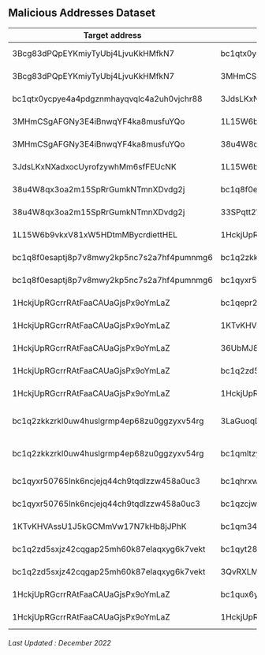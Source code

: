 ## Malicious Addresses Dataset

| Target address                             | receiving address                          | Frequency | Proper_Time              |
| ------------------------------------------ | ------------------------------------------ | ---- | ------------------------ |
| 3Bcg83dPQpEYKmiyTyUbj4LjvuKkHMfkN7         | bc1qtx0ycpye4a4pdgznmhayqvqlc4a2uh0vjchr88 | 1    | Dec 6, 2022 2:03 PM   |
| 3Bcg83dPQpEYKmiyTyUbj4LjvuKkHMfkN7         | 3MHmCSgAFGNy3E4iBnwqYF4ka8musfuYQo         | 1    | Dec 6, 2022 2:03 PM   |
| bc1qtx0ycpye4a4pdgznmhayqvqlc4a2uh0vjchr88 | 3JdsLKxNXadxocUyrofzywhMm6sfFEUcNK         | 2    | Dec 7, 2022 8:42 AM   |
| 3MHmCSgAFGNy3E4iBnwqYF4ka8musfuYQo         | 1L15W6b9vkxV81xW5HDtmMBycrdiettHEL         | 3    | Dec 6, 2022 7:33 PM   |
| 3MHmCSgAFGNy3E4iBnwqYF4ka8musfuYQo         | 38u4W8qx3oa2m15SpRrGumkNTmnXDvdg2j         | 3    | Dec 6, 2022 7:33 PM   |
| 3JdsLKxNXadxocUyrofzywhMm6sfFEUcNK         | 1L15W6b9vkxV81xW5HDtmMBycrdiettHEL         | 4    | Dec 7, 2022 8:48 AM   |
| 38u4W8qx3oa2m15SpRrGumkNTmnXDvdg2j         | bc1q8f0esaptj8p7v8mwy2kp5nc7s2a7hf4pumnmg6 | 5    | Dec 7, 2022 9:12 AM   |
| 38u4W8qx3oa2m15SpRrGumkNTmnXDvdg2j         | 33SPqtt2Wo7UoqajEKobRf2aUBdGcTjxZE         | 5    | Dec 7, 2022 9:12 AM   |
| 1L15W6b9vkxV81xW5HDtmMBycrdiettHEL         | 1HckjUpRGcrrRAtFaaCAUaGjsPx9oYmLaZ         | 6    | Dec 7, 2022 11:51 AM  |
| bc1q8f0esaptj8p7v8mwy2kp5nc7s2a7hf4pumnmg6 | bc1q2zkkzrkl0uw4huslgrmp4ep68zu0ggzyxv54rg | 7    | Dec 7, 2022 7:57 PM   |
| bc1q8f0esaptj8p7v8mwy2kp5nc7s2a7hf4pumnmg6 | bc1qyxr50765lnk6ncjejq44ch9tqdlzzw458a0uc3 | 7    | Dec 7, 2022 7:57 PM   |
| 1HckjUpRGcrrRAtFaaCAUaGjsPx9oYmLaZ         | bc1qepr2w9txxau9403fa0u999ucnlyl5u8vxw7xx5 | 8    | Dec 7, 2022 11:56 AM  |
| 1HckjUpRGcrrRAtFaaCAUaGjsPx9oYmLaZ         | 1KTvKHVAssU1J5kGCMmVw17N7kHb8jJPhK         | 8    | Dec 7, 2022 11:56 AM  |
| 1HckjUpRGcrrRAtFaaCAUaGjsPx9oYmLaZ         | 36UbMJ87iu6grRz4uN7TeTRFJVNfZ9x1zn         | 8    | Dec 7, 2022 11:56 AM  |
| 1HckjUpRGcrrRAtFaaCAUaGjsPx9oYmLaZ         | bc1q2zd5sxjz42cqgap25mh60k87elaqxyg6k7vekt | 8    | Dec 7, 2022 11:56 AM  |
| 1HckjUpRGcrrRAtFaaCAUaGjsPx9oYmLaZ         | 1HckjUpRGcrrRAtFaaCAUaGjsPx9oYmLaZ         | 8    | Dec 7, 2022 11:56 AM  |
| bc1q2zkkzrkl0uw4huslgrmp4ep68zu0ggzyxv54rg | 3LaGuoqDzcmUMvQSkLudjmGG7BmybYEGmD         | 9    | Dec 11, 2022 9:35 AM  |
| bc1q2zkkzrkl0uw4huslgrmp4ep68zu0ggzyxv54rg | bc1qmltzydl59djk408c6t8df4f8006rkf7vn87237 | 9    | Dec 11, 2022 9:35 AM  |
| bc1qyxr50765lnk6ncjejq44ch9tqdlzzw458a0uc3 | bc1qhrxw9hdsh6230m4n3flhh2cdq95x35yhrl9fex | 10   | Dec 9, 2022 7:37 AM   |
| bc1qyxr50765lnk6ncjejq44ch9tqdlzzw458a0uc3 | bc1qzcjwuns75heuzra4m9dmp45p5t9mpmdg8pddj8 | 10   | Dec 9, 2022 7:37 AM   |
| 1KTvKHVAssU1J5kGCMmVw17N7kHb8jJPhK         | bc1qm34lsc65zpw79lxes69zkqmk6ee3ewf0j77s3h | 11   | Dec 7, 2022 6:34 PM   |
| bc1q2zd5sxjz42cqgap25mh60k87elaqxyg6k7vekt | bc1qyt28wrrx9qz9m67838rqlq6rnfacsuqluhk7cq | 12   | Dec 7, 2022 12:00 PM  |
| bc1q2zd5sxjz42cqgap25mh60k87elaqxyg6k7vekt | 3QvRXLMgHoRdXbq8qYkcTsMhdZivx5WT4o         | 12   | Dec 7, 2022 12:00 PM  |
| 1HckjUpRGcrrRAtFaaCAUaGjsPx9oYmLaZ         | bc1qux6y4ss236p6fapr3pnd492hwfwvxnx0znx09l | 13   | Dec 7, 2022 12:08 PM  |
| 1HckjUpRGcrrRAtFaaCAUaGjsPx9oYmLaZ         | 1HckjUpRGcrrRAtFaaCAUaGjsPx9oYmLaZ         | 13   | Dec 7, 2022 12:08 PM  |


###### Last Updated : December 2022
